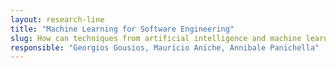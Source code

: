 ```yaml
---
layout: research-line
title: "Machine Learning for Software Engineering"
slug: How can techniques from artificial intelligence and machine learning be used to improve complex software development tasks?
responsible: "Georgios Gousios, Maurício Aniche, Annibale Panichella"
---
```


